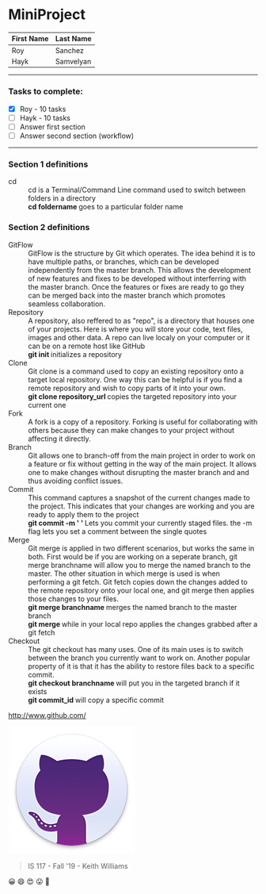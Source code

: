 # MiniProject

First Name | Last Name
------------ | -------------
Roy          | Sanchez 
Hayk         | Samvelyan
---
### Tasks to complete:
- [x] Roy - 10 tasks
- [ ] Hayk - 10 tasks
- [ ] Answer first section
- [ ] Answer second section (workflow)

---

### Section 1 definitions

<dl>
  <dt>cd</dt>
  <dd>cd is a Terminal/Command Line command used to switch between folders in a directory</dd>

  <dd> <b> cd foldername </b> goes to a particular folder name </dd>

### Section 2 definitions

<dl>
  <dt>GitFlow</dt>
  <dd>GitFlow is the structure by Git which operates. The idea behind it is to have multiple paths,
  or branches, which can be developed independently from the master branch. This allows the 
  development of new features and fixes to be developed without interferring with the master branch.
  Once the features or fixes are ready to go they can be merged back into the master branch which
  promotes seamless collaboration.</dd>
  
  <dt>Repository</dt>
  <dd>A repository, also reffered to as "repo", is a directory that houses one of your projects.
  Here is where you will store your code, text files, images and other data. A repo can live 
  localy on your computer or it can be on a remote host like GitHub</dd>
  
  <dd> <b> git init </b> initializes a repository </dd>
  
  <dt>Clone</dt>
  <dd>Git clone is a command used to copy an existing repository onto a target local repository. One way
  this can be helpful is if you find a remote repository and wish to copy parts of it into your own.</dd>
  
  <dd> <b> git clone repository_url  </b> copies the targeted repository into your current one </dd>
  
  <dt>Fork</dt>
  <dd>A fork is a copy of a repository. Forking is useful for collaborating with others because
  they can make changes to your project without affecting it directly.</dd>
  
  <dt>Branch</dt>
  <dd>Git allows one to branch-off from the main project in order to work on a feature or fix without getting
  in the way of the main project. It allows one to make changes without disrupting the master branch 
  and and thus avoiding conflict issues.</dd>
  
  <dt>Commit</dt>
  <dd>This command captures a snapshot of the current changes made to the project. This indicates that your
  changes are working and you are ready to apply them to the project</dd>
  
  <dd> <b> git commit -m ' ' </b> Lets you commit your currently staged files. the -m flag lets you set a 
  comment between the single quotes </dd>
  
  <dt>Merge</dt>
  <dd>Git merge is applied in two different scenarios, but works the same in both. First would be if you are
  working on a seperate branch, git merge branchname will allow you to merge the named branch to the master.
  The other situation in which merge is used is when performing a git fetch. Git fetch copies down the changes
  added to the remote repository onto your local one, and git merge then applies those changes to your files.</dd>

  <dd> <b> git merge branchname </b> merges the named branch to the master branch</dd>
  <dd> <b> git merge </b> while in your local repo applies the changes grabbed after a git fetch</dd>
  
  <dt>Checkout</dt>
  <dd>The git checkout has many uses. One of its main uses is to switch between the branch you currently want
  to work on. Another popular property of it is that it has the ability to restore files back to a specific commit.</dd>

  <dd> <b> git checkout branchname </b> will put you in the targeted branch if it exists</dd>
  <dd> <b> git commit_id </b> will copy a specific commit</dd>
  
</dl>


http://www.github.com/ 

![GitHub Logo](/images/giticon.png)

> IS 117 - Fall '19 - Keith Williams

:grinning: :smile: :heart_eyes: :stuck_out_tongue: :cowboy_hat_face:
